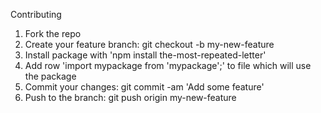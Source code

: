 Contributing

1. Fork the repo
2. Create your feature branch: git checkout -b my-new-feature
3. Install package with 'npm install the-most-repeated-letter'
4. Add row 'import mypackage from 'mypackage';' to file which will use the package 
5. Commit your changes: git commit -am 'Add some feature'
6. Push to the branch: git push origin my-new-feature
